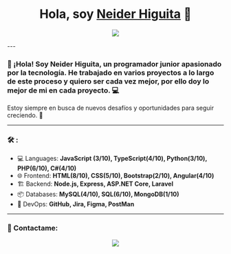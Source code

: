

<h1 align="center">Hola, soy <a href="https://github.com/YOUR_USERNAME" target="_blank">Neider Higuita</a> 👋</h1>

<p align="center">
  <img src="https://readme-typing-svg.herokuapp.com?font=Nunito&size=24&color=1D3A6C&center=true&vCenter=true&lines=Desarrollador+Junior;Responsable+y+Trabajo-en-equipo;Me+Gusta+la+Tecnologia;Quiero+aprender+cada+dia+màs" />
</p>
---

### 👋 ¡Hola! Soy Neider Higuita, un programador junior apasionado por la tecnología. He trabajado en varios proyectos a lo largo de este proceso y quiero ser cada vez mejor, por ello doy lo mejor de mi en cada proyecto. 💻

Estoy siempre en busca de nuevos desafíos y oportunidades para seguir creciendo. 🚀

---

### 🛠 :
- 💻 Languages: **JavaScript (3/10), TypeScript(4/10), Python(3/10), PHP(6/10), C#(4/10)**
- 🌐 Frontend: **HTML(8/10), CSS(5/10), Bootstrap(2/10), Angular(4/10)**
- 🏗 Backend: **Node.js, Express, ASP.NET Core, Laravel**
- 📦 Databases: **MySQL(4/10), SQL(6/10), MongoDB(1/10)**
- 🚀 DevOps: **GitHub, Jira, Figma, PostMan**

---

### 🔗 Contactame:
<p align="center">
  <a href="mailto:your.neiderhiguita13@gmail.com">
    <img src="https://img.shields.io/badge/Email-%23D14836.svg?style=for-the-badge&logo=gmail&logoColor=white">
  </a>
</p>
